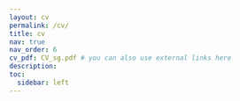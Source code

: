 ```yaml
---
layout: cv
permalink: /cv/
title: cv
nav: true
nav_order: 6
cv_pdf: CV_sg.pdf # you can also use external links here
description: 
toc:
  sidebar: left
---
```

